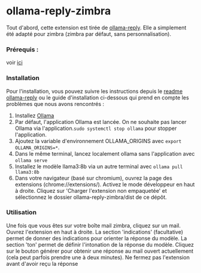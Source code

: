 # ollama-reply-zimbra

Tout d'abord, cette extension est tirée de [ollama-reply](https://github.com/jose-donato/ollama-reply/blob/main). Elle a simplement été adapté pour zimbra (zimbra par défaut, sans personnalisation).


### Prérequis :

voir [ici](https://github.com/jose-donato/ollama-reply/blob/main/README.md#prerequisites)

### Installation

Pour l'installation, vous pouvez suivre les instructions depuis le [readme ollama-reply](https://github.com/jose-donato/ollama-reply/tree/main?tab=readme-ov-file#installation-steps) ou le guide d'installation ci-dessous qui prend en compte les problèmes que nous avons rencontrés :

1. Installez [Ollama](https://ollama.com/download)
2. Par défaut, l'application Ollama est lancée. On ne souhaite pas lancer Ollama via l'application.`sudo systemctl stop ollama` pour stopper l'application. 
3. Ajoutez la variable d'environnement OLLAMA_ORIGINS avec `export OLLAMA_ORIGINS=*`.
4. Dans le même terminal, lancez localement ollama sans l'application avec `ollama serve`
5. Installez le modèle llama3:8b via un autre terminal avec `ollama pull llama3:8b`
6. Dans votre navigateur (basé sur chromium), ouvrez la page des extensions (chrome://extensions/).  Activez le mode développeur en haut à droite. Cliquez sur 'Charger l'extension non empaquetée' et sélectionnez le dossier ollama-reply-zimbra/dist de ce dépôt.

### Utilisation

Une fois que vous êtes sur votre boîte mail zimbra, cliquez sur un mail. Ouvrez l'extension en haut à droite.
La section 'indications' (facultative) permet de donner des indications pour orienter la réponse du modèle.
La section 'ton' permet de définir l'intonation de la réponse du modèle.
Cliquez sur le bouton générer pour obtenir une réponse au mail ouvert actuellement (cela peut parfois prendre une à deux minutes).
Ne fermez pas l'extension avant d'avoir reçu la réponse 
